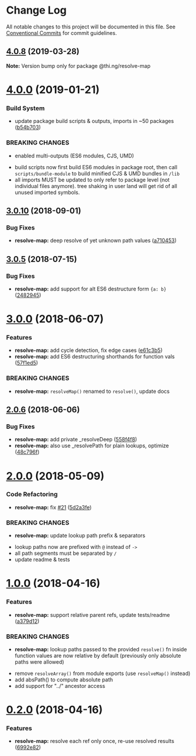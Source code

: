# Change Log

All notable changes to this project will be documented in this file.
See [Conventional Commits](https://conventionalcommits.org) for commit guidelines.

## [4.0.8](https://github.com/thi-ng/umbrella/compare/@thi.ng/resolve-map@4.0.7...@thi.ng/resolve-map@4.0.8) (2019-03-28)

**Note:** Version bump only for package @thi.ng/resolve-map







# [4.0.0](https://github.com/thi-ng/umbrella/compare/@thi.ng/resolve-map@3.0.16...@thi.ng/resolve-map@4.0.0) (2019-01-21)


### Build System

* update package build scripts & outputs, imports in ~50 packages ([b54b703](https://github.com/thi-ng/umbrella/commit/b54b703))


### BREAKING CHANGES

* enabled multi-outputs (ES6 modules, CJS, UMD)

- build scripts now first build ES6 modules in package root, then call
  `scripts/bundle-module` to build minified CJS & UMD bundles in `/lib`
- all imports MUST be updated to only refer to package level
  (not individual files anymore). tree shaking in user land will get rid of
  all unused imported symbols.


<a name="3.0.10"></a>
## [3.0.10](https://github.com/thi-ng/umbrella/compare/@thi.ng/resolve-map@3.0.9...@thi.ng/resolve-map@3.0.10) (2018-09-01)


### Bug Fixes

* **resolve-map:** deep resolve of yet unknown path values ([a710453](https://github.com/thi-ng/umbrella/commit/a710453))


<a name="3.0.5"></a>
## [3.0.5](https://github.com/thi-ng/umbrella/compare/@thi.ng/resolve-map@3.0.4...@thi.ng/resolve-map@3.0.5) (2018-07-15)


### Bug Fixes

* **resolve-map:** add support for alt ES6 destructure form `{a: b}` ([2482945](https://github.com/thi-ng/umbrella/commit/2482945))


<a name="3.0.0"></a>
# [3.0.0](https://github.com/thi-ng/umbrella/compare/@thi.ng/resolve-map@2.0.6...@thi.ng/resolve-map@3.0.0) (2018-06-07)


### Features

* **resolve-map:** add cycle detection, fix edge cases ([e61c3b5](https://github.com/thi-ng/umbrella/commit/e61c3b5))
* **resolve-map:** add ES6 destructuring shorthands for function vals ([57f1ed5](https://github.com/thi-ng/umbrella/commit/57f1ed5))


### BREAKING CHANGES

* **resolve-map:** `resolveMap()` renamed to `resolve()`, update docs




<a name="2.0.6"></a>
## [2.0.6](https://github.com/thi-ng/umbrella/compare/@thi.ng/resolve-map@2.0.5...@thi.ng/resolve-map@2.0.6) (2018-06-06)


### Bug Fixes

* **resolve-map:** add private _resolveDeep ([558f4f8](https://github.com/thi-ng/umbrella/commit/558f4f8))
* **resolve-map:** also use _resolvePath for plain lookups, optimize ([48c796f](https://github.com/thi-ng/umbrella/commit/48c796f))


<a name="2.0.0"></a>
# [2.0.0](https://github.com/thi-ng/umbrella/compare/@thi.ng/resolve-map@1.0.5...@thi.ng/resolve-map@2.0.0) (2018-05-09)


### Code Refactoring

* **resolve-map:** fix [#21](https://github.com/thi-ng/umbrella/issues/21) ([5d2a3fe](https://github.com/thi-ng/umbrella/commit/5d2a3fe))


### BREAKING CHANGES

* **resolve-map:** update lookup path prefix & separators

- lookup paths now are prefixed with `@` instead of `->`
- all path segments must be separated by `/`
- update readme & tests


<a name="1.0.0"></a>
# [1.0.0](https://github.com/thi-ng/umbrella/compare/@thi.ng/resolve-map@0.2.0...@thi.ng/resolve-map@1.0.0) (2018-04-16)


### Features

* **resolve-map:** support relative parent refs, update tests/readme ([a379d12](https://github.com/thi-ng/umbrella/commit/a379d12))


### BREAKING CHANGES

* **resolve-map:** lookup paths passed to the provided `resolve()` fn
inside function values are now relative by default (previously only
absolute paths were allowed)

- remove `resolveArray()` from module exports
(use `resolveMap()` instead)
- add absPath() to compute absolute path
- add support for "../" ancestor access


<a name="0.2.0"></a>
# [0.2.0](https://github.com/thi-ng/umbrella/compare/@thi.ng/resolve-map@0.1.7...@thi.ng/resolve-map@0.2.0) (2018-04-16)


### Features

* **resolve-map:** resolve each ref only once, re-use resolved results ([6992e82](https://github.com/thi-ng/umbrella/commit/6992e82))

